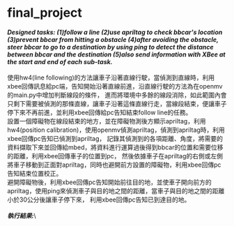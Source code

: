 # final_project
*****Designed tasks: (1)follow a line (2)use apriltag to check bbcar's location (3)prevent bbcar from hitting a obstacle 
(4)after avoiding the obstacle, steer bbcar to go to a destination by using ping to detect the distance between bbcar and the destination 
(5)also send information with XBee at the start and end of each sub-task.*****\
\
使用hw4(line following)的方法讓車子沿著直線行駛，當偵測到直線時，利用xbee回傳訊息給pc端，告知開始沿著直線前進，沿直線行駛的方法為在openmv的main.py中增加判斷線段的條件，
進而將環境中多餘的線段消除，如此範圍內會只剩下需要被偵測的那條直線，讓車子沿著這條直線行走，當線段結束，便讓車子停下來不再前進，並利用xbee回傳給pc告知結束follow line的任務。\
設置一個障礙物在線段結束的地方，並在障礙物測後方顯示apriltag，利用hw4(position calibration)，使用openmv偵測apriltag，偵測到apriltag時，利用xbee回傳pc告知已偵測到apriltag，
記錄其偵測到的各項距離、角度，將需要的資料擷取下來並回傳給mbed，將資料進行運算過後得到bbcar的位置和需要位移的距離，利用xbee回傳車子的位置到pc，
然後依據車子在apriltag的右側或左側將車子移動到正面對apriltag，同時也避開前方設置的障礙物，利用xbee回傳pc告知結束位置校正。\
避開障礙物後，利用xbee回傳pc告知開始前往目的地，並使車子開向前方的apriltag，使用ping來偵測車子與目的地之間的距離，當車子與目的地之間的距離小於30公分後讓車子停下來，
利用xbee回傳pc告知已到達目的地。\
\
*****執行結果:*****\
